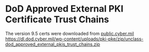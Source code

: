 # DoD Approved External PKI Certificate Trust Chains

The version 9.5 certs were downloaded from [public.cyber.mil](https://public.cyber.mil/pki-pke/pkipke-document-library/)
<https://dl.dod.cyber.mil/wp-content/uploads/pki-pke/zip/unclass-dod_approved_external_pkis_trust_chains.zip>
